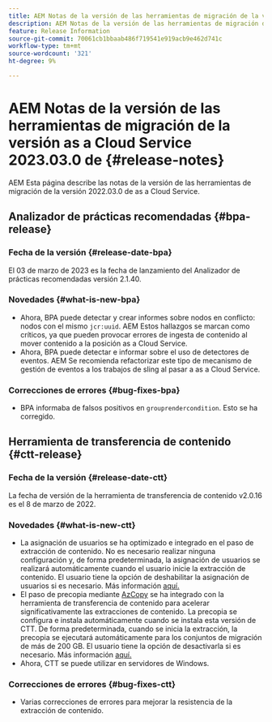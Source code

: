 ```yaml
---
title: AEM Notas de la versión de las herramientas de migración de la versión as a Cloud Service 2023.03.0 de
description: AEM Notas de la versión de las herramientas de migración de la versión as a Cloud Service 2022.03.0 de
feature: Release Information
source-git-commit: 70061cb1bbaab486f719541e919acb9e462d741c
workflow-type: tm+mt
source-wordcount: '321'
ht-degree: 9%

---
```


# AEM Notas de la versión de las herramientas de migración de la versión as a Cloud Service 2023.03.0 de {#release-notes}

AEM Esta página describe las notas de la versión de las herramientas de migración de la versión 2022.03.0 de as a Cloud Service.

## Analizador de prácticas recomendadas {#bpa-release}

### Fecha de la versión {#release-date-bpa}

El 03 de marzo de 2023 es la fecha de lanzamiento del Analizador de prácticas recomendadas versión 2.1.40.

### Novedades {#what-is-new-bpa}

* Ahora, BPA puede detectar y crear informes sobre nodos en conflicto: nodos con el mismo `jcr:uuid`. AEM Estos hallazgos se marcan como críticos, ya que pueden provocar errores de ingesta de contenido al mover contenido a la posición as a Cloud Service.
* Ahora, BPA puede detectar e informar sobre el uso de detectores de eventos. AEM Se recomienda refactorizar este tipo de mecanismo de gestión de eventos a los trabajos de sling al pasar a as a Cloud Service.

### Correcciones de errores {#bug-fixes-bpa}

* BPA informaba de falsos positivos en `grouprendercondition`. Esto se ha corregido.

## Herramienta de transferencia de contenido {#ctt-release}

### Fecha de la versión {#release-date-ctt}

La fecha de versión de la herramienta de transferencia de contenido v2.0.16 es el 8 de marzo de 2022.

### Novedades {#what-is-new-ctt}

* La asignación de usuarios se ha optimizado e integrado en el paso de extracción de contenido. No es necesario realizar ninguna configuración y, de forma predeterminada, la asignación de usuarios se realizará automáticamente cuando el usuario inicie la extracción de contenido. El usuario tiene la opción de deshabilitar la asignación de usuarios si es necesario. Más información [aquí.](https://experienceleague.adobe.com/docs/experience-manager-cloud-service/content/migration-journey/cloud-migration/content-transfer-tool/user-mapping-and-migration.html?lang=en#user-mapping-detail)
* El paso de precopia mediante [AzCopy](https://learn.microsoft.com/en-us/azure/storage/common/storage-use-azcopy-v10) se ha integrado con la herramienta de transferencia de contenido para acelerar significativamente las extracciones de contenido. La precopia se configura e instala automáticamente cuando se instala esta versión de CTT. De forma predeterminada, cuando se inicia la extracción, la precopia se ejecutará automáticamente para los conjuntos de migración de más de 200 GB. El usuario tiene la opción de desactivarla si es necesario. Más información [aquí.](https://experienceleague.adobe.com/docs/experience-manager-cloud-service/content/migration-journey/cloud-migration/content-transfer-tool/handling-large-content-repositories.html?lang=en)
* Ahora, CTT se puede utilizar en servidores de Windows.

### Correcciones de errores {#bug-fixes-ctt}

* Varias correcciones de errores para mejorar la resistencia de la extracción de contenido.
